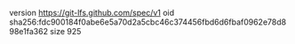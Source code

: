 version https://git-lfs.github.com/spec/v1
oid sha256:fdc900184f0abe6e5a70d2a5cbc46c374456fbd6d6fbaf0962e78d898e1fa362
size 925
